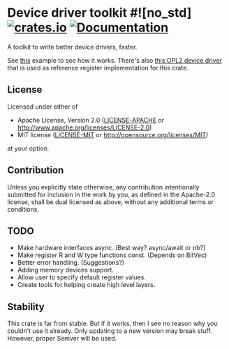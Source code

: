 # Device driver toolkit #![no_std] [![crates.io](https://img.shields.io/crates/v/device-driver.svg)](https://crates.io/crates/device-driver) [![Documentation](https://docs.rs/device-driver/badge.svg)](https://docs.rs/device-driver)

A toolkit to write better device drivers, faster.

See [this](https://github.com/diondokter/device-driver/blob/master/examples/spi_device.rs) example to see how it works. There's also [this OPL2 device driver](https://github.com/diondokter/opl-driver) that is used as reference register implementation for this crate.

## License

Licensed under either of

 * Apache License, Version 2.0
   ([LICENSE-APACHE](LICENSE-APACHE) or http://www.apache.org/licenses/LICENSE-2.0)
 * MIT license
   ([LICENSE-MIT](LICENSE-MIT) or http://opensource.org/licenses/MIT)

at your option.

## Contribution

Unless you explicitly state otherwise, any contribution intentionally submitted
for inclusion in the work by you, as defined in the Apache-2.0 license, shall be
dual licensed as above, without any additional terms or conditions.

## TODO

- Make hardware interfaces async. (Best way? async/await or nb?)
- Make register R and W type functions const. (Depends on BitVec)
- Better error handling. (Suggestions?)
- Adding memory devices support.
- Allow user to specify default register values.
- Create tools for helping create high level layers.

## Stability

This crate is far from stable. But if it works, then I see no reason why you couldn't use it already. Only updating to a new version may break stuff. However, proper Semver will be used.

